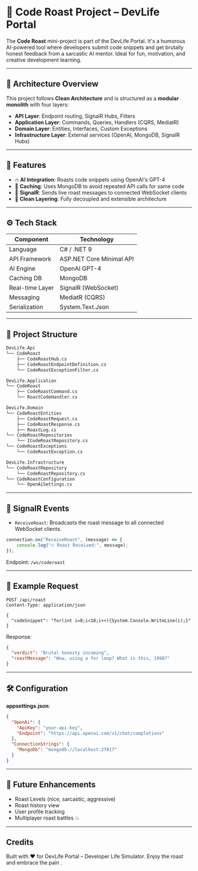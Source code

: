 
# 📄 Code Roast Project – DevLife Portal

The **Code Roast** mini-project is part of the DevLife Portal. It's a humorous AI-powered tool where developers submit code snippets and get brutally honest feedback from a sarcastic AI mentor. Ideal for fun, motivation, and creative development learning.

---


## 🧱 Architecture Overview
This project follows **Clean Architecture** and is structured as a **modular monolith** with four layers:

- **API Layer**: Endpoint routing, SignalR Hubs, Filters
- **Application Layer**: Commands, Queries, Handlers (CQRS, MediatR)
- **Domain Layer**: Entities, Interfaces, Custom Exceptions
- **Infrastructure Layer**: External services (OpenAI, MongoDB, SignalR Hubs)

---

## 🚀 Features

- 🔥 **AI Integration**: Roasts code snippets using OpenAI's GPT-4
- 🧠 **Caching**: Uses MongoDB to avoid repeated API calls for same code
- 📡 **SignalR**: Sends live roast messages to connected WebSocket clients
- 🧼 **Clean Layering**: Fully decoupled and extensible architecture

---

## ⚙️ Tech Stack

| Component       | Technology              |
|----------------|--------------------------|
| Language        | C# / .NET 9             |
| API Framework   | ASP.NET Core Minimal API|
| AI Engine       | OpenAI GPT-4            |
| Caching DB      | MongoDB                 |
| Real-time Layer | SignalR (WebSocket)     |
| Messaging       | MediatR (CQRS)          |
| Serialization   | System.Text.Json        |

---

## 📂 Project Structure

```bash
DevLife.Api
└── CodeRoast
    ├── CodeRoastHub.cs
    ├── CodeRoastEndpointDefinition.cs
    └── CodeRoastExceptionFilter.cs

DevLife.Application
└── CodeRoast
    ├── CodeRoastCommand.cs
    └── RoastCodeHandler.cs

DevLife.Domain
└── CodeRoastEntities
    ├── CodeRoastRequest.cs
    ├── CodeRoastResponse.cs
    ├── RoastLog.cs
└── CodeRoastRepositories
    └── ICodeRoastRepository.cs
└── CodeRoastExceptions
    └── CodeRoastException.cs

DevLife.Infrastructure
└── CodeRoastRepository
    └── CodeRoastRepository.cs
└── CodeRoastConfiguration
    └── OpenAiSettings.cs
```

---

## 📡 SignalR Events
- `ReceiveRoast`: Broadcasts the roast message to all connected WebSocket clients.

```js
connection.on("ReceiveRoast", (message) => {
    console.log("🔥 Roast Received:", message);
});
```

Endpoint: `/ws/coderoast`

---

## 🧪 Example Request
```http
POST /api/roast
Content-Type: application/json

{
  "codeSnippet": "for(int i=0;i<10;i++){System.Console.WriteLine(i);}"
}
```

Response:
```json
{
  "verdict": "Brutal honesty incoming",
  "roastMessage": "Wow, using a for loop? What is this, 1998?"
}
```

---

## 🛠 Configuration
**appsettings.json**:
```json
{
  "OpenAi": {
    "ApiKey": "your-api-key",
    "Endpoint": "https://api.openai.com/v1/chat/completions"
  },
  "ConnectionStrings": {
    "MongoDb": "mongodb://localhost:27017"
  }
}
```

---

## 🧠 Future Enhancements
- Roast Levels (nice, sarcastic, aggressive)
- Roast history view
- User profile tracking
- Multiplayer roast battles 💥

---

##  Credits
Built with ❤️ for DevLife Portal – Developer Life Simulator. Enjoy the roast and embrace the pain .
